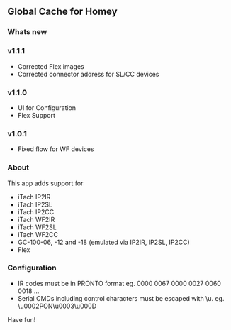 ## Global Cache for Homey

### Whats new

### v1.1.1
- Corrected Flex images
- Corrected connector address for SL/CC devices

### v1.1.0
- UI for Configuration
- Flex Support

### v1.0.1 
- Fixed flow for WF devices

### About 
This app adds support for 
- iTach IP2IR
- iTach IP2SL
- iTach IP2CC
- iTach WF2IR
- iTach WF2SL
- iTach WF2CC
- GC-100-06, -12 and -18 (emulated via IP2IR, IP2SL, IP2CC)
- Flex

### Configuration 
- IR codes must be in PRONTO format eg. 0000 0067 0000 0027 0060 0018 ... 
- Serial CMDs including control characters must be escaped with \u.  eg. \u0002PON\u0003\u000D

Have fun!

